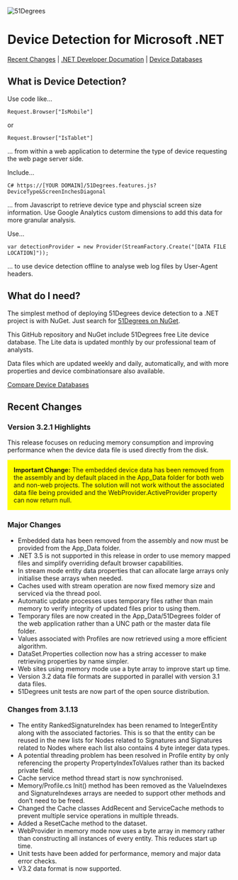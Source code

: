 ![51Degrees](https://51degrees.com/Portals/0/Logo.png "THE Fasstest and Most Accurate Device Detection")

# Device Detection for Microsoft .NET

[Recent Changes](#recent-changes "Review recent major changes") | [.NET Developer Documation](https://51degrees.com/support/documentation/net "Full getting started guide and advanced developer documentation") | [Device Databases](https://51degrees.com/compare-data-options "Different device databases which can be used with 51Degrees device detection")

## What is Device Detection?

Use code like...

```
Request.Browser["IsMobile"]
```

or 

```
Request.Browser["IsTablet"]
```

... from within a web application to determine the type of device requesting the web page server side.

Include...

```
C# https://[YOUR DOMAIN]/51Degrees.features.js?DeviceType&ScreenInchesDiagonal
```

... from Javascript to retrieve device type and physcial screen size information. Use Google Analytics custom dimensions to add this data for more granular analysis.

Use...

```
var detectionProvider = new Provider(StreamFactory.Create("[DATA FILE LOCATION]"));
```

... to use device detection offline to analyse web log files by User-Agent headers.

## What do I need?

The simplest method of deploying 51Degrees device detection to a .NET project is with NuGet. Just search for [51Degrees on NuGet](https://www.nuget.org/packages?q=51degrees "51Degrees Packages on NuGet").

This GitHub repository and NuGet include 51Degrees free Lite device database. The Lite data is updated monthly by our professional team of analysts. 

Data files which are updated weekly and daily, automatically, and with more properties and device combinationsare also available.

[Compare Device Databases](https://51degrees.com/compare-data-options "Compare different data file options for 51Degrees device detection")

## Recent Changes

### Version 3.2.1 Highlights

This release focuses on reducing memory consumption and improving performance when the device data file is used directly from the disk.

<div style="background-color: yellow; padding: 1em">
<b>Important Change:</b> The embedded device data has been removed from the assembly and by default placed in the App_Data folder for both web and non-web projects. The solution will not work without the associated data file being provided and the WebProvider.ActiveProvider property can now return null.
</div>

### Major Changes

* Embedded data has been removed from the assembly and now must be provided from the App_Data folder.
* .NET 3.5 is not supported in this release in order to use memory mapped files and simplify overriding default browser capabilities.
* In stream mode entity data properties that can allocate large arrays only initialise these arrays when needed.
* Caches used with stream operation are now fixed memory size and serviced via the thread pool.
* Automatic update processes uses temporary files rather than main memory to verify integrity of updated files prior to using them.
* Temporary files are now created in the App_Data/51Degrees folder of the web application rather than a UNC path or the master data file folder.
* Values associated with Profiles are now retrieved using a more efficient algorithm.
* DataSet.Properties collection now has a string accesser to make retrieving properties by name simpler.
* Web sites using memory mode use a byte array to improve start up time.
* Version 3.2 data file formats are supported in parallel with version 3.1 data files.
* 51Degrees unit tests are now part of the open source distribution.

### Changes from 3.1.13

* The entity RankedSignatureIndex has been renamed to IntegerEntity along with the associated factories. This is so that the entity can be reused in the new lists for Nodes related to Signatures and Signatures related to Nodes where each list also contains 4 byte integer data types.
* A potential threading problem has been resolved in Profile entity by only referencing the property PropertyIndexToValues rather than its backed private field.
* Cache service method thread start is now synchronised.
* Memory/Profile.cs Init() method has been removed as the ValueIndexes and SignatureIndexes arrays are needed to support other methods and don’t need to be freed.
* Changed the Cache classes AddRecent and ServiceCache methods to prevent multiple service operations in multiple threads.
* Added a ResetCache method to the dataset.
* WebProvider in memory mode now uses a byte array in memory rather than constructing all instances of every entity. This reduces start up time.
* Unit tests have been added for performance, memory and major data error checks.
* V3.2 data format is now supported.
